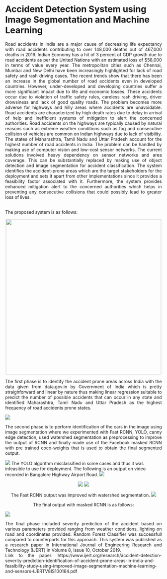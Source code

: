 # Accident Detection System using Image Segmentation and Machine Learning
<p align="justify">
Road accidents in India are a major cause of decreasing life expectancy with road accidents contributing to over 148,000 deaths out of 467,000 deaths in 2016. Indian Economy has a hit of 3 percent of GDP growth due to road accidents as per the United Nations with an estimated loss of $58,000 in terms of value every year. The metropolitan cities such as Chennai, Mumbai and New Delhi have been increasingly highlighted for lack of road safety and rash driving cases. The recent trends show that there has been an increase in the global number of road accidents even in developed countries. However,  under-developed and developing countries suffer a more significant impact due to life and economic losses. These accidents occur due to violation of traffic safety rules, careless rash driving, driver drowsiness and lack of good quality roads. The problem becomes more adverse for highways and hilly areas where accidents are unavoidable. Road accidents are characterized by high death rates due to delay in arrival of help and inefficient systems of mitigation to alert the concerned authorities. Road accidents on the highways are typically caused by natural reasons such as extreme weather conditions such as fog and consecutive collision of vehicles are common on Indian highways due to lack of visibility. The states of Maharashtra, Tamil Nadu and Uttar Pradesh account for the highest number of road accidents in India. The problem can be handled by making use of computer vision and low-cost sensor networks. The current solutions involved heavy dependency on sensor networks and area coverage. This can be substantially replaced by making use of object detection and image segmentation for accident classification. The system identifies the accident-prone areas which are the target stakeholders for the deployment and sets it apart from other implementations since it provides a feasibility factor associated with it. Furthermore, the system provides enhanced mitigation alert to the concerned authorities which helps in preventing any consecutive collisions that could possibly lead to greater loss of lives.
</p>
<br>The proposed system is as follows:
<p align="center">
  
 <img width="500" height="500" src="https://github.com/vgaurav3011/Accident-Detection-System-using-Image-Segmentation-and-Machine-Learning/blob/master/block_diagram.jpg">
 </p>
<p align="justify">
  The first phase is to identify the accident prone areas across India with the data given from data.gov.in by Government of India which is pretty straighforward and linear by nature thus making linear regression suitable to predict the number of possible accidents that can occur in any state and identified Maharashtra, Tamil Nadu and Uttar Pradesh as the highest frequency of road accidents prone states.
 </p>
  <img src="https://github.com/vgaurav3011/Accident-Detection-System-using-Image-Segmentation-and-Machine-Learning/blob/master/download.png">
<p align="justify">
  The second phase is to perform identification of the cars in the image using image segmentation where we experimented with Fast RCNN, YOLO, canny edge detection, used watershed segmentation as preprocessing to improve the output of RCNN and finally made use of the Facebook masked RCNN with pre trained coco-weights that is used to obtain the final segmented output.
</p>
<img src="https://github.com/vgaurav3011/Accident-Detection-System-using-Image-Segmentation-and-Machine-Learning/blob/master/sample.jpg">
The YOLO algorithm misclassified in some cases and thus it was infeasible to use for deployment. The following is an output on video recorded in Bangalore Highway Airport Road.
<img src="https://github.com/vgaurav3011/Accident-Detection-System-using-Image-Segmentation-and-Machine-Learning/blob/master/yolo.png">
<p align="center">
<img src="https://github.com/vgaurav3011/Accident-Detection-System-using-Image-Segmentation-and-Machine-Learning/blob/master/edge_detection.png">
<img src="https://github.com/vgaurav3011/Accident-Detection-System-using-Image-Segmentation-and-Machine-Learning/blob/master/watershed.png">
</p>
<p align="center">
  The Fast RCNN output was improved with watershed segmentation.
  <img src="https://github.com/vgaurav3011/Accident-Detection-System-using-Image-Segmentation-and-Machine-Learning/blob/master/fast_rcnn.png">
 </p>
 <p align="center">
 The final output with masked RCNN is as follows:
 </p>
 <img src="https://github.com/vgaurav3011/Accident-Detection-System-using-Image-Segmentation-and-Machine-Learning/blob/master/mask_rcnn_output.png">
 <p align="justify">
  The final phase included severity prediction of the accident based on various parameters provided ranging from weather conditions, lighting on road and coordinates provided. Random Forest Classifier was successfull compared to counterparts for this approach.
  This system was published as a research paper in International Journal of Engineering Research and Technology (IJERT) in Volume 8, Issue 10, October 2019. <br>
  Link to the paper: https://www.ijert.org/research/accident-detection-severity-prediction-identification-of-accident-prone-areas-in-india-and-feasibility-study-using-improved-image-segmentation-machine-learning-and-sensors-IJERTV8IS100164.pdf
  </p>
